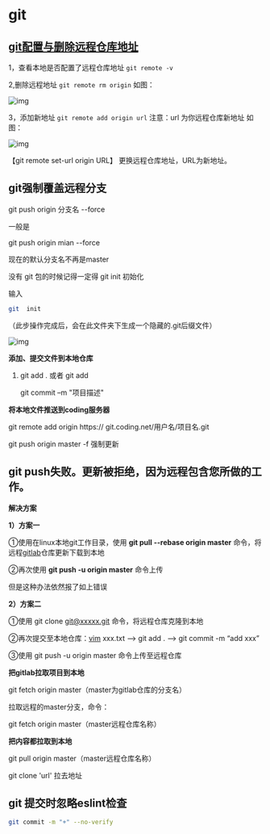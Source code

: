 # git

## [git配置与删除远程仓库地址](https://www.cnblogs.com/stronger-xsw/p/12991139.html)

1，查看本地是否配置了远程仓库地址
`git remote -v`

2,删除远程地址
`git remote rm origin`
如图：

![img](https://img2020.cnblogs.com/blog/1276937/202005/1276937-20200530101447149-979931885.png)

3，添加新地址
`git remote add origin url`
注意：url 为你远程仓库新地址
如图：

![img](https://img2020.cnblogs.com/blog/1276937/202005/1276937-20200530101933539-1782162103.png)



【git remote set-url origin URL】 更换远程仓库地址，URL为新地址。

## git强制覆盖远程分支

git push origin 分支名 --force

一般是

git push origin mian --force

现在的默认分支名不再是master

没有 git 包的时候记得一定得 git init 初始化

输入

```bash
git  init
```

（此步操作完成后，会在此文件夹下生成一个隐藏的.git后缀文件）

![img](https://images2015.cnblogs.com/blog/831529/201609/831529-20160920155634527-492282485.png)

**添加、提交文件到本地仓库**

1. git add . 或者 git add <filename>

   git commit –m "项目描述"

**将本地文件推送到coding服务器**

git remote add origin https:// git.coding.net/用户名/项目名.git

git push origin master -f 强制更新



## git push失败。更新被拒绝，因为远程包含您所做的工作。

**解决方案**

**1）方案一**

①使用在linux本地git工作目录，使用 **git pull --rebase origin master** 命令，将远程[gitlab](https://so.csdn.net/so/search?q=gitlab&spm=1001.2101.3001.7020)仓库更新下载到本地

②再次使用 **git push -u origin master** 命令上传

但是这种办法依然报了如上错误

**2）方案二**

①使用 git clone git@xxxxx.git 命令，将远程仓库克隆到本地

②再次提交至本地仓库：[vim](https://so.csdn.net/so/search?q=vim&spm=1001.2101.3001.7020) xxx.txt --> git add . --> git commit -m “add xxx”

③使用 git push -u origin master 命令上传至远程仓库



**把gitlab拉取项目到本地**

git fetch origin master（master为gitlab仓库的分支名）



拉取远程的master分支，命令：

git fetch origin master（master远程仓库名称）



**把内容都拉取到本地**

git pull origin master（master远程仓库名称）



git  clone 'url' 拉去地址



## git 提交时忽略eslint检查

```bash
git commit -m "+" --no-verify
```

